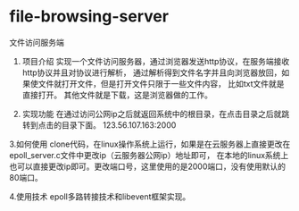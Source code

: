 # file-browsing-server
文件访问服务端
1. 项目介绍
实现一个文件访问服务器，通过浏览器发送http协议，在服务端接收http协议并且对协议进行解析，
通过解析得到文件名字并且向浏览器放回，如果使文件就打开文件，但是打开文件只限于一些文件内容，
比如txt文件就是直接打开。 其他文件就是下载，这是浏览器做的工作。

2. 实现功能
在通过访问公网ip之后就返回系统中的根目录，在点击目录之后就跳转到点击的目录下面。
123.56.107.163:2000

3.如何使用
clone代码，在linux操作系统上运行，如果是在云服务器上直接更改在epoll_server.c文件中更改ip（云服务器公网ip）地址即可，
在本地的linux系统上也可以直接更改ip即可。更改端口号，这里使用的是2000端口，没有使用默认的80端口。

4.使用技术
epoll多路转接技术和libevent框架实现。
